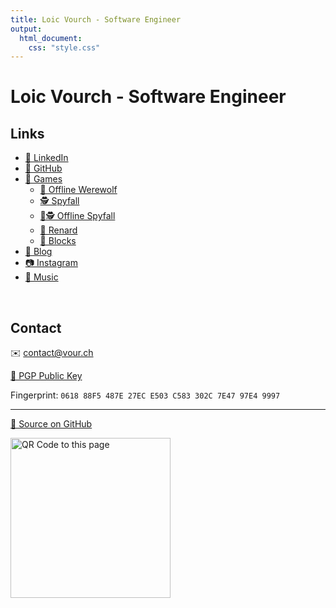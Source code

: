 ```yaml
---
title: Loic Vourch - Software Engineer
output:
  html_document:
    css: "style.css"
---
```

# Loic Vourch - Software Engineer

## Links

* [💼 LinkedIn](https://www.linkedin.com/in/loicvourch/)
* [🐙 GitHub](https://github.com/VeryBadFrags)
* [👾 Games](https://games.verybadfrags.com/)
    * [🐺 Offline Werewolf](https://wolf.verybadfrags.com)
    * [🕵️ Spyfall](https://spy.verybadfrags.com)
    * [📵🕵️ Offline Spyfall](https://offline-spy.verybadfrags.com)
    * [🦊 Renard](https://verybadfrags.itch.io/renard)
    * [🧱 Blocks](https://blocks.verybadfrags.com)
* [📝 Blog](https://blog.verybadfrags.com)
* [📷 Instagram](https://www.instagram.com/loicvourch/)
* [🎵 Music](https://www.youtube.com/channel/UCWRocYB0ymy1A3p2a_VQAAg)

<br>

## Contact

✉️ <contact@vour.ch>

[🔑 PGP Public Key](loic_vourch_97E49997_public.asc)

Fingerprint: `0618 88F5 487E 27EC E503 C583 302C 7E47 97E4 9997`

---

[💾 Source on GitHub](https://github.com/VeryBadFrags/personal-website)

<img src="qr.svg" alt="QR Code to this page" width="256"/>
